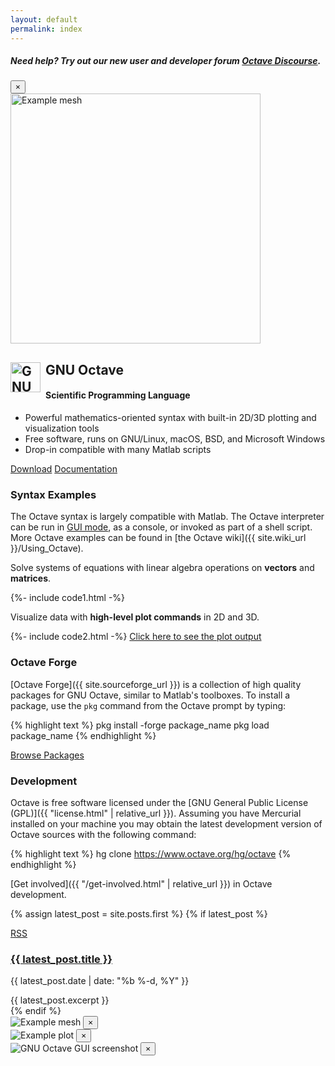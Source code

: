 ```yaml
---
layout: default
permalink: index
---
```


<div class="primary callout" data-closable>
  <h5>
    Need help? Try out our new user and developer forum
    <a href="https://octave.discourse.group/">Octave Discourse</a>.
  </h5>
  <button class="close-button" aria-label="Dismiss alert" type="button" data-close>
    <span aria-hidden="true">&times;</span>
  </button>
</div>

<div class="grid-x grid-margin-x">
  <div class="cell medium-6">
    <a href="#"  data-open="meshModal">
      <img src="{{ "/img/example-mesh.svg" | relative_url }}"
            style="height: 400px; width: auto;" alt="Example mesh">
    </a>
  </div>
  <div class="cell auto">
    <h2 class="landing-page-logo">
      <img src="{{ "/img/octave-logo.svg" | relative_url }}"
            style="float: left; height: 48px; width: auto; padding-right: 0.5rem"
            alt="GNU Octave logo">
      GNU Octave
    </h2>
    <h4>Scientific Programming Language</h4>
    <ul>
      <li>Powerful mathematics-oriented syntax with built-in 2D/3D plotting and visualization tools</li>
      <li>Free software, runs on GNU/Linux, macOS, BSD, and Microsoft Windows</li>
      <li>Drop-in compatible with many Matlab scripts</li>
    </ul>
    <div class="button-group stacked">
      <a href="{{ "download.html" | relative_url }}" class="button">Download</a>
      <a href="{{ site.docs_url }}" class="button">Documentation</a>
    </div>
  </div>
</div>

### Syntax Examples

The Octave syntax is largely compatible with Matlab.
The Octave interpreter can be run in
<a href="#" data-open="guiModal">GUI mode</a>, as a console,
or invoked as part of a shell script.
More Octave examples can be found in
[the Octave wiki]({{ site.wiki_url }}/Using_Octave).

<div class="grid-x grid-margin-x">
  <div class="cell medium-4" >
    <p>
      Solve systems of equations with linear algebra operations on
      <strong>vectors</strong> and <strong>matrices</strong>.
    </p>
  </div>
  <div class="cell auto">
{%- include code1.html -%}
<!--
{%- highlight octave -%}
b = [4; 9; 2] # Column vector
A = [ 3 4 5;
      1 3 1;
      3 5 9 ]
x = A \ b     # Solve the system Ax = b
{%- endhighlight -%}
-->
  </div>
</div>

<div class="grid-x grid-margin-x">
  <div class="cell medium-4">
    <p>
      Visualize data with <strong>high-level plot commands</strong>
      in 2D and 3D.
    </p>
  </div>
  <div class="cell auto">
{%- include code2.html -%}
<!--
{%- highlight octave -%}
x = -10:0.1:10; # Create an evenly-spaced vector from -10..10
y = sin (x);    # y is also a vector
plot (x, y);
title ("Simple 2-D Plot");
xlabel ("x");
ylabel ("sin (x)");
{%- endhighlight -%}
-->
    <a href="#" class="button small-only-expanded" data-open="plotModal">Click here to see the plot output</a>
  </div>
</div>


### Octave Forge

[Octave Forge]({{ site.sourceforge_url }}) is a collection of high quality
packages for GNU Octave, similar to Matlab's toolboxes.
To install a package, use the `pkg` command from the Octave prompt by typing:

{% highlight text %}
pkg install -forge package_name
pkg load package_name
{% endhighlight %}

<a href="{{ site.sourceforge_url }}/packages.php" class="button small-only-expanded">Browse Packages</a>


### Development

Octave is free software licensed under the
[GNU General Public License (GPL)]({{ "license.html" | relative_url }}).
Assuming you have Mercurial installed on your machine you may obtain the latest
development version of Octave sources with the following command:

{% highlight text %}
hg clone https://www.octave.org/hg/octave
{% endhighlight %}

[Get involved]({{ "/get-involved.html" | relative_url }}) in Octave development.


{% assign latest_post = site.posts.first %}
{% if latest_post %}
  <div class="primary callout">
      <a class="float-right button tiny warning" href="{{ "/feed.xml" | relative_url }}">
        RSS
      </a>
    <h3 class="entry-title">
      <a href="{{ latest_post.url | relative_url }}">{{ latest_post.title }}</a>
    </h3>
    <p class="post-meta">{{ latest_post.date | date: "%b %-d, %Y" }}</p>
    <div class="entry-content">{{ latest_post.excerpt }}</div>
  </div>
{% endif %}

<div class="large reveal" id="meshModal" data-reveal>
  <img src="{{ "/img/example-mesh.svg" | relative_url }}" alt="Example mesh">
  <button class="close-button" data-close aria-label="Close modal" type="button">
    <span aria-hidden="true">&times;</span>
  </button>
</div>

<div class="large reveal" id="plotModal" data-reveal>
  <img src="{{ "/img/example-plot.svg" | relative_url }}" alt="Example plot">
  <button class="close-button" data-close aria-label="Close modal" type="button">
    <span aria-hidden="true">&times;</span>
  </button>
</div>

<div class="large reveal" id="guiModal" data-reveal>
  <img src="{{ "/img/GNU_Octave_4-4-0_screenshot_1600x900.png" | relative_url }}" alt="GNU Octave GUI screenshot">
  <button class="close-button" data-close aria-label="Close modal" type="button">
    <span aria-hidden="true">&times;</span>
  </button>
</div>
